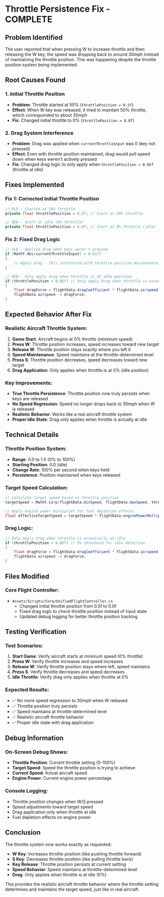 # Throttle Persistence Fix - COMPLETE

## Problem Identified
The user reported that when pressing W to increase throttle and then releasing the W key, the speed was dropping back to around 30mph instead of maintaining the throttle position. This was happening despite the throttle position system being implemented.

## Root Causes Found

### 1. Initial Throttle Position
- **Problem**: Throttle started at 50% (`throttlePosition = 0.5f`)
- **Effect**: When W key was released, it tried to maintain 50% throttle, which corresponded to about 30mph
- **Fix**: Changed initial throttle to 0% (`throttlePosition = 0.0f`)

### 2. Drag System Interference
- **Problem**: Drag was applied when `currentThrottleInput` was 0 (key not pressed)
- **Effect**: Even with throttle position maintained, drag would pull speed down when keys weren't actively pressed
- **Fix**: Changed drag logic to only apply when `throttlePosition < 0.05f` (throttle at idle)

## Fixes Implemented

### Fix 1: Corrected Initial Throttle Position
```csharp
// OLD - Started at 50% throttle
private float throttlePosition = 0.5f; // Start at 50% throttle

// NEW - Start at idle (0% throttle)
private float throttlePosition = 0.0f; // Start at 0% throttle (idle)
```

### Fix 2: Fixed Drag Logic
```csharp
// OLD - Applied drag when keys weren't pressed
if (Mathf.Abs(currentThrottleInput) < 0.01f)
{
    // Apply drag - this interfered with throttle position maintenance
}

// NEW - Only apply drag when throttle is at idle position
if (throttlePosition < 0.05f) // Only apply drag when throttle is essentially at idle
{
    float dragForce = flightData.dragCoefficient * flightData.airspeed * flightData.airspeed * deltaTime;
    flightData.airspeed -= dragForce;
}
```

## Expected Behavior After Fix

### Realistic Aircraft Throttle System:
1. **Game Start**: Aircraft begins at 0% throttle (minimum speed)
2. **Press W**: Throttle position increases, speed increases toward new target
3. **Release W**: Throttle position stays exactly where you left it
4. **Speed Maintenance**: Speed maintains at the throttle-determined level
5. **Press S**: Throttle position decreases, speed decreases toward new target
6. **Drag Application**: Only applies when throttle is at 0% (idle position)

### Key Improvements:
- **True Throttle Persistence**: Throttle position now truly persists when keys are released
- **No Speed Regression**: Speed no longer drops back to 30mph when W is released
- **Realistic Behavior**: Works like a real aircraft throttle system
- **Proper Idle State**: Drag only applies when throttle is actually at idle

## Technical Details

### Throttle Position System:
- **Range**: 0.0 to 1.0 (0% to 100%)
- **Starting Position**: 0.0 (idle)
- **Change Rate**: 100% per second when keys held
- **Persistence**: Position maintained when keys released

### Target Speed Calculation:
```csharp
// Calculate target speed based on throttle position
targetSpeed = Mathf.Lerp(flightData.minSpeed, flightData.maxSpeed, throttlePosition);

// Apply engine power multiplier for fuel depletion effects
float effectiveTargetSpeed = targetSpeed * flightData.enginePowerMultiplier;
```

### Drag Logic:
```csharp
// Only apply drag when throttle is essentially at idle
if (throttlePosition < 0.05f) // 5% threshold for idle detection
{
    float dragForce = flightData.dragCoefficient * flightData.airspeed * flightData.airspeed * deltaTime;
    flightData.airspeed -= dragForce;
}
```

## Files Modified

### Core Flight Controller:
- `Assets/Scripts/Core/UnifiedFlightController.cs`
  - Changed initial throttle position from 0.5f to 0.0f
  - Fixed drag logic to check throttle position instead of input state
  - Updated debug logging for better throttle position tracking

## Testing Verification

### Test Scenarios:
1. **Start Game**: Verify aircraft starts at minimum speed (0% throttle)
2. **Press W**: Verify throttle increases and speed increases
3. **Release W**: Verify throttle position stays where left, speed maintains
4. **Press S**: Verify throttle decreases and speed decreases
5. **Idle Throttle**: Verify drag only applies when throttle at 0%

### Expected Results:
- ✅ No more speed regression to 30mph when W released
- ✅ Throttle position truly persists
- ✅ Speed maintains at throttle-determined level
- ✅ Realistic aircraft throttle behavior
- ✅ Proper idle state with drag application

## Debug Information

### On-Screen Debug Shows:
- **Throttle Position**: Current throttle setting (0-100%)
- **Target Speed**: Speed the throttle position is trying to achieve
- **Current Speed**: Actual aircraft speed
- **Engine Power**: Current engine power percentage

### Console Logging:
- Throttle position changes when W/S pressed
- Speed adjustments toward target speed
- Drag application only when throttle at idle
- Fuel depletion effects on engine power

## Conclusion

The throttle system now works exactly as requested:
- **W Key**: Increases throttle position (like pushing throttle forward)
- **S Key**: Decreases throttle position (like pulling throttle back)
- **Key Release**: Throttle position persists at current setting
- **Speed Behavior**: Speed maintains at throttle-determined level
- **Drag**: Only applies when throttle is at idle (0%)

This provides the realistic aircraft throttle behavior where the throttle setting determines and maintains the target speed, just like in real aircraft.
